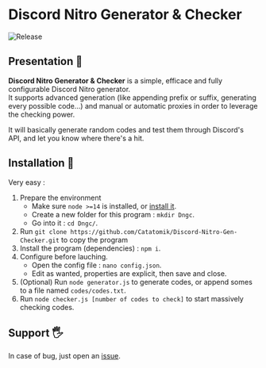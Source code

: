# Discord Nitro Generator & Checker
![Release](https://img.shields.io/github/v/release/Catatomik/Discord-Nitro-Gen-Checker)

## Presentation 📖
**Discord Nitro Generator & Checker** is a simple, efficace and fully configurable Discord Nitro generator.  
It supports advanced generation (like appending prefix or suffix, generating every possible code...) and manual or automatic proxies in order to leverage the checking power.

It will basically generate random codes and test them through Discord's API, and let you know where there's a hit.

## Installation 💾
Very easy :
1. Prepare the environment
    - Make sure `node >=14` is installed, or [install it](https://www.google.com/search?q=install+node+14).
    - Create a new folder for this program : `mkdir Dngc`.
    - Go into it : `cd Dngc/`.
2. Run `git clone https://github.com/Catatomik/Discord-Nitro-Gen-Checker.git` to copy the program
3. Install the program (dependencies) : `npm i`.
4. Configure before lauching.
    - Open the config file : `nano config.json`.
    - Edit as wanted, properties are explicit, then save and close.
5. (Optional) Run `node generator.js` to generate codes, or append somes to a file named `codes/codes.txt`.
6. Run `node checker.js [number of codes to check]` to start massively checking codes.

## Support 🖐
In case of bug, just open an [issue](https://github.com/Catatomik/Discord-Nitro-Gen-Checker/issues/new/choose).